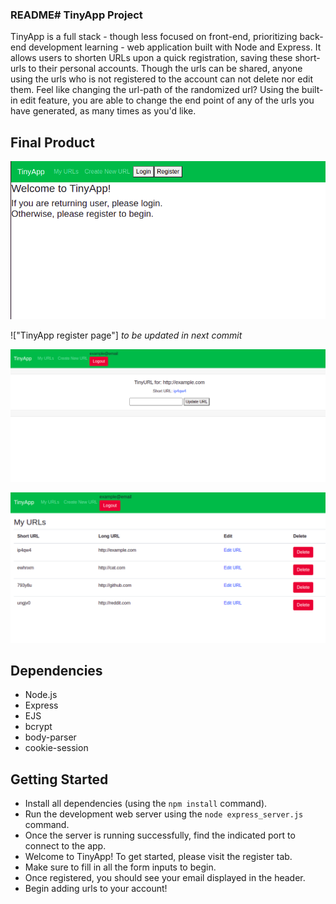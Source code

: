 ### README# TinyApp Project

TinyApp is a full stack - though less focused on front-end, prioritizing back-end development learning - web application built with Node and Express.  It allows users to shorten URLs upon a quick registration, saving these short-urls to their personal accounts.  Though the urls can be shared, anyone using the urls who is not registered to the account can not delete nor edit them.  Feel like changing the url-path of the randomized url?  Using the built-in edit feature, you are able to change the end point of any of the urls you have generated, as many times as you'd like.  

## Final Product

!["TinyApp welcome page"](https://github.com/jsarnecki/tinyapp/blob/master/Screenshots/tinyapp-screenshot4.png?raw=true)

!["TinyApp register page"] *to be updated in next commit*

!["TinyApp short url example page"](https://github.com/jsarnecki/tinyapp/blob/master/Screenshots/tinyapp-screenshot2.png?raw=true)

!["TinyApp 'My URLs' home page"](https://github.com/jsarnecki/tinyapp/blob/master/Screenshots/tinyapp-screenshot1.png?raw=true)

## Dependencies

- Node.js
- Express
- EJS
- bcrypt
- body-parser
- cookie-session

## Getting Started

- Install all dependencies (using the `npm install` command).
- Run the development web server using the `node express_server.js` command.
- Once the server is running successfully, find the indicated port to connect to the app.
- Welcome to TinyApp!  To get started, please visit the register tab.
- Make sure to fill in all the form inputs to begin.
- Once registered, you should see your email displayed in the header.
- Begin adding urls to your account!